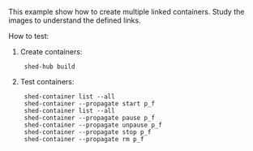 This example show how to create multiple linked containers.
Study the images to understand the defined links.

How to test:

1. Create containers:

        shed-hub build

2. Test containers:

        shed-container list --all
        shed-container --propagate start p_f
        shed-container list --all
        shed-container --propagate pause p_f
        shed-container --propagate unpause p_f
        shed-container --propagate stop p_f
        shed-container --propagate rm p_f

